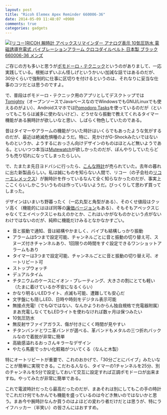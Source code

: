 ```yaml
---
layout: post
title: "Ricoh Elemex Apex Reminder 660006-36"
date: 2014-05-09 11:48:07 +0900
comments: true
categories: gadgets
---
```

<a href="http://www.amazon.co.jp/exec/obidos/ASIN/B00IR6WRXC/myhumangetsme-22/ref=nosim/" name="amazletlink" target="_blank"><img src="http://ecx.images-amazon.com/images/I/41KobaSjZqL._SL160_.jpg" alt="[リコー]RICOH 腕時計 アペックスリマインダー アナログ表示 10気圧防水 電磁誘導充電式 バイブレーションアラーム クロコダイルベルト 日本製 ブラック 660006-36 メンズ" style="border: none;" /></a>


ご存じの方も多いと思うが[ポモドーロ・テクニック](http://pomodorotechnique.com/)というのがありまして、一応実践している。根拠はずいぶん怪しげというかいい加減な話ではあるのだが、30分くらいで強制的に仕事に区切りを付けるというのは、それなりに妥当な仕事のコツだとは思うのですよ。

<!--more-->

で、普段はポモドーロ・テクニック用のアプリとしてデスクトップでは[Tomighty](http://www.tomighty.org/)（オープンソースでJavaベースなのでWindowsでもGNU/Linuxでも使えるのがよい）、Androidスマホでは[Pomodoro Tasks](https://play.google.com/store/apps/details?id=com.kpz.pomodorotasks.activity&hl=ja)を使っているのだが（といってもこちらは滅多に使わないけど）、どうせなら振動で教えてくれるタイマー機能がある腕時計が欲しいなと思い、しばらく物色していたのである。

昔はタイマーやアラームの機能がついた時計はいくらでもあったような気がするのだが、最近は絶滅危惧種のようだ。特に、見かけがG-Shockみたいではないものというか、ようするにおっさん向けデザインのものはほとんど無いようである。といいつつ本当は[Mutewatch](http://mutewatch.com/)が欲しかったのだが、ぼんやりしていたらどうも売り切れになってしまったらしい。

で、たまたま先日ヨドバシに行ったら、[こんな時計](http://timerex.wn.shopserve.jp/apex/index.html)が売られていた。去年の暮れに出た新製品らしい。私は誠にものを知らない人間で、リコー（の子会社の[リコーエレメックス](http://www.ricohelemex.co.jp/)）が腕時計を作っているなんて全く知らなかったのだが、事実上ここくらいしかこういうものは作っていないようだ。びっくりして思わず買ってしまった。

デザインはいまいち野暮ったく（一応丸型と角型がある）、そのくせ値段はクッソ高く（機能的にはほぼ同等の[廉価バージョン](http://timerex.wn.shopserve.jp/shrewd/index.html)もある）、そもそもアペックスじゃなくてエイペックスじゃねえのかとか、これはいかがなものかという点がないわけではないのだが、純粋に機能だけみるとなかなかすごい。

* 音と振動で通知、音は結構やかましく、バイブも結構しっかり振動
* アラームは5つまで設定可能、チャンネルごとに音と振動の切り替え可、スヌーズ付きチャンネルあり、1回限りの時間をすぐ設定できるワンショットアラームもあり
* タイマーは3つまで設定可能、チャンネルごとに音と振動の切り替え可、オートリピート可
* ストップウォッチ
* デュアルタイム
* チタニウムのケースにイオン・プレーティング、大きさの割にとても軽い（たまに着けているか不安になるくらい）
* かなり明るいLEDライト、点滅も可能、遭難しても安心だ
* 文字盤にも隠しLED、日時や時刻をデジタル表示可能
* 無接点充電!（でもQiではない、なんかようわからん独自規格で充電器附属）まあ充電しなくてもLEDライトを使わなければ数ヶ月は保つみたい
* 10気圧防水
* 無反射サファイアガラス、傷が付きにくく時間が見やすい
* チタンバンドとワニ革バンドが選べる、革バンドもメタルの三つ折れバックルなので着脱が非常に簡単
* 高級感溢れるおっさんキラーなデザイン
* やたら馬鹿でっかい化粧箱がついてくる（なんと木製）

特にオートリピートが重要で、これのおかげで、「30分ごとにバイブ」みたいなことが簡単に実現できる。こだわる人なら、タイマーの1チャンネルを25分、別のチャンネルを5分で設定しておいて交互に設定すれば正調ポモドーロが出来ますね。やってみたが非常に簡単である。

これで電波時計だったら最高だったのだが、まあそれは別にしてもこの手の時計でこれだけ何でもかんでも機能を盛っているのは今どき無いのではないかと思う。まあ今や腕時計なんか買うのはよほどの変わり者だけだとは思うが、特にライフハッカー（半笑い）の皆さんにはおすすめ。
